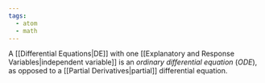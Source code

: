 ```yaml
---
tags:
  - atom
  - math
---
```

A [[Differential Equations|DE]] with one [[Explanatory and Response Variables|independent variable]] is an *ordinary differential equation* (*ODE*), as opposed to a [[Partial Derivatives|partial]] differential equation.